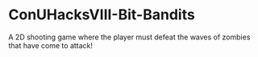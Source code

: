 # ConUHacksVIII-Bit-Bandits

A 2D shooting game where the player must defeat the waves of zombies that have come to attack!
